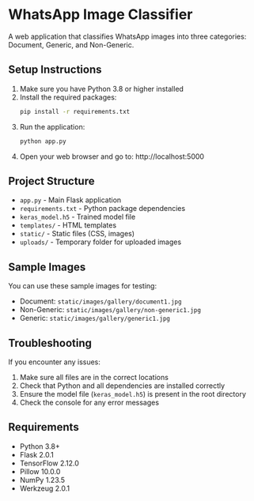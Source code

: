 # WhatsApp Image Classifier

A web application that classifies WhatsApp images into three categories: Document, Generic, and Non-Generic.

## Setup Instructions

1. Make sure you have Python 3.8 or higher installed
2. Install the required packages:
   ```bash
   pip install -r requirements.txt
   ```
3. Run the application:
   ```bash
   python app.py
   ```
4. Open your web browser and go to: http://localhost:5000

## Project Structure

- `app.py` - Main Flask application
- `requirements.txt` - Python package dependencies
- `keras_model.h5` - Trained model file
- `templates/` - HTML templates
- `static/` - Static files (CSS, images)
- `uploads/` - Temporary folder for uploaded images

## Sample Images

You can use these sample images for testing:
- Document: `static/images/gallery/document1.jpg`
- Non-Generic: `static/images/gallery/non-generic1.jpg`
- Generic: `static/images/gallery/generic1.jpg`

## Troubleshooting

If you encounter any issues:

1. Make sure all files are in the correct locations
2. Check that Python and all dependencies are installed correctly
3. Ensure the model file (`keras_model.h5`) is present in the root directory
4. Check the console for any error messages

## Requirements

- Python 3.8+
- Flask 2.0.1
- TensorFlow 2.12.0
- Pillow 10.0.0
- NumPy 1.23.5
- Werkzeug 2.0.1 
